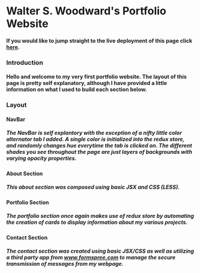# Walter S. Woodward's Portfolio Website

#### If you would like to jump straight to the live deployment of this page click <a href="https://walterswoodward.netlify.com/">here</a>.

### Introduction

#### Hello and welcome to my very first portfolio website. The layout of this page is pretty self explanatory, although I have provided a little information on what I used to build each section below.

### Layout

#### NavBar
##### The NavBar is self explantory with the exception of a nifty little color alternator tab I added. A single color is initialized into the redux store, and randomly changes hue everytime the tab is clicked on. The different shades you see throughout the page are just layers of backgrounds with varying opacity properties.
#### About Section
##### This about section was composed using basic JSX and CSS (LESS).
#### Portfolio Section
##### The portfolio section once again makes use of redux store by automating the creation of cards to display information about my various projects.
#### Contact Section
##### The contact section was created using basic JSX/CSS as well as utilizing a third party app from www.formspree.com to manage the secure transmission of messages from my webpage.